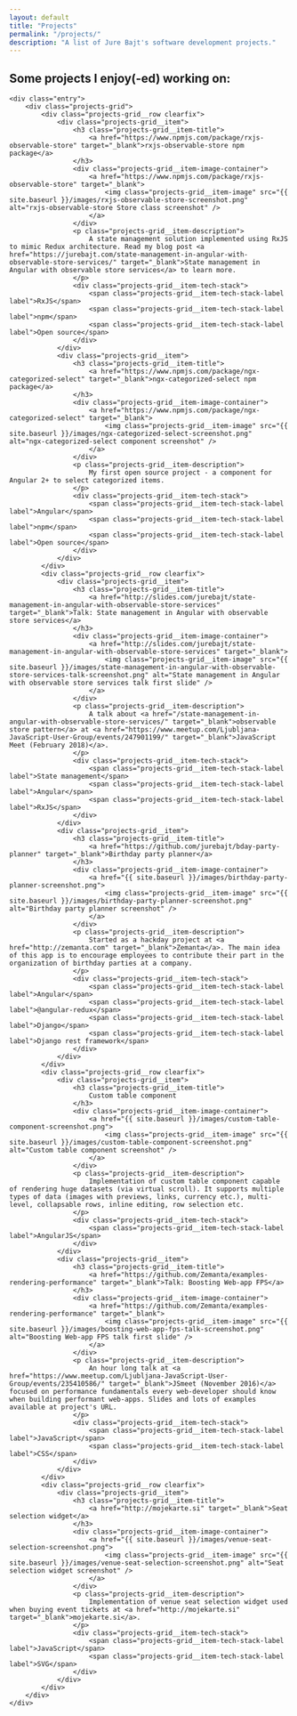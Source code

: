 ```yaml
---
layout: default
title: "Projects"
permalink: "/projects/"
description: "A list of Jure Bajt's software development projects."
---
```


<article class="page">
    <h1 class="projects-title">Some projects I enjoy(-ed) working on:</h1>

    <div class="entry">
        <div class="projects-grid">
            <div class="projects-grid__row clearfix">
                <div class="projects-grid__item">
                    <h3 class="projects-grid__item-title">
                        <a href="https://www.npmjs.com/package/rxjs-observable-store" target="_blank">rxjs-observable-store npm package</a>
                    </h3>
                    <div class="projects-grid__item-image-container">
                        <a href="https://www.npmjs.com/package/rxjs-observable-store" target="_blank">
                            <img class="projects-grid__item-image" src="{{ site.baseurl }}/images/rxjs-observable-store-screenshot.png" alt="rxjs-observable-store Store class screenshot" />
                        </a>
                    </div>
                    <p class="projects-grid__item-description">
                        A state management solution implemented using RxJS to mimic Redux architecture. Read my blog post <a href="https://jurebajt.com/state-management-in-angular-with-observable-store-services/" target="_blank">State management in Angular with observable store services</a> to learn more.
                    </p>
                    <div class="projects-grid__item-tech-stack">
                        <span class="projects-grid__item-tech-stack-label label">RxJS</span>
                        <span class="projects-grid__item-tech-stack-label label">npm</span>
                        <span class="projects-grid__item-tech-stack-label label">Open source</span>
                    </div>
                </div>
                <div class="projects-grid__item">
                    <h3 class="projects-grid__item-title">
                        <a href="https://www.npmjs.com/package/ngx-categorized-select" target="_blank">ngx-categorized-select npm package</a>
                    </h3>
                    <div class="projects-grid__item-image-container">
                        <a href="https://www.npmjs.com/package/ngx-categorized-select" target="_blank">
                            <img class="projects-grid__item-image" src="{{ site.baseurl }}/images/ngx-categorized-select-screenshot.png" alt="ngx-categorized-select component screenshot" />
                        </a>
                    </div>
                    <p class="projects-grid__item-description">
                        My first open source project - a component for Angular 2+ to select categorized items.
                    </p>
                    <div class="projects-grid__item-tech-stack">
                        <span class="projects-grid__item-tech-stack-label label">Angular</span>
                        <span class="projects-grid__item-tech-stack-label label">npm</span>
                        <span class="projects-grid__item-tech-stack-label label">Open source</span>
                    </div>
                </div>
            </div>
            <div class="projects-grid__row clearfix">
                <div class="projects-grid__item">
                    <h3 class="projects-grid__item-title">
                        <a href="http://slides.com/jurebajt/state-management-in-angular-with-observable-store-services" target="_blank">Talk: State management in Angular with observable store services</a>
                    </h3>
                    <div class="projects-grid__item-image-container">
                        <a href="http://slides.com/jurebajt/state-management-in-angular-with-observable-store-services" target="_blank">
                            <img class="projects-grid__item-image" src="{{ site.baseurl }}/images/state-management-in-angular-with-observable-store-services-talk-screenshot.png" alt="State management in Angular with observable store services talk first slide" />
                        </a>
                    </div>
                    <p class="projects-grid__item-description">
                        A talk about <a href="/state-management-in-angular-with-observable-store-services/" target="_blank">observable store pattern</a> at <a href="https://www.meetup.com/Ljubljana-JavaScript-User-Group/events/247901199/" target="_blank">JavaScript Meet (February 2018)</a>.
                    </p>
                    <div class="projects-grid__item-tech-stack">
                        <span class="projects-grid__item-tech-stack-label label">State management</span>
                        <span class="projects-grid__item-tech-stack-label label">Angular</span>
                        <span class="projects-grid__item-tech-stack-label label">RxJS</span>
                    </div>
                </div>
                <div class="projects-grid__item">
                    <h3 class="projects-grid__item-title">
                        <a href="https://github.com/jurebajt/bday-party-planner" target="_blank">Birthday party planner</a>
                    </h3>
                    <div class="projects-grid__item-image-container">
                        <a href="{{ site.baseurl }}/images/birthday-party-planner-screenshot.png">
                            <img class="projects-grid__item-image" src="{{ site.baseurl }}/images/birthday-party-planner-screenshot.png" alt="Birthday party planner screenshot" />
                        </a>
                    </div>
                    <p class="projects-grid__item-description">
                        Started as a hackday project at <a href="http://zemanta.com" target="_blank">Zemanta</a>. The main idea of this app is to encourage employees to contribute their part in the organization of birthday parties at a company.
                    </p>
                    <div class="projects-grid__item-tech-stack">
                        <span class="projects-grid__item-tech-stack-label label">Angular</span>
                        <span class="projects-grid__item-tech-stack-label label">@angular-redux</span>
                        <span class="projects-grid__item-tech-stack-label label">Django</span>
                        <span class="projects-grid__item-tech-stack-label label">Django rest framework</span>
                    </div>
                </div>
            </div>
            <div class="projects-grid__row clearfix">
                <div class="projects-grid__item">
                    <h3 class="projects-grid__item-title">
                        Custom table component
                    </h3>
                    <div class="projects-grid__item-image-container">
                        <a href="{{ site.baseurl }}/images/custom-table-component-screenshot.png">
                            <img class="projects-grid__item-image" src="{{ site.baseurl }}/images/custom-table-component-screenshot.png" alt="Custom table component screenshot" />
                        </a>
                    </div>
                    <p class="projects-grid__item-description">
                        Implementation of custom table component capable of rendering huge datasets (via virtual scroll). It supports multiple types of data (images with previews, links, currency etc.), multi-level, collapsable rows, inline editing, row selection etc.
                    </p>
                    <div class="projects-grid__item-tech-stack">
                        <span class="projects-grid__item-tech-stack-label label">AngularJS</span>
                    </div>
                </div>
                <div class="projects-grid__item">
                    <h3 class="projects-grid__item-title">
                        <a href="https://github.com/Zemanta/examples-rendering-performance" target="_blank">Talk: Boosting Web-app FPS</a>
                    </h3>
                    <div class="projects-grid__item-image-container">
                        <a href="https://github.com/Zemanta/examples-rendering-performance" target="_blank">
                            <img class="projects-grid__item-image" src="{{ site.baseurl }}/images/boosting-web-app-fps-talk-screenshot.png" alt="Boosting Web-app FPS talk first slide" />
                        </a>
                    </div>
                    <p class="projects-grid__item-description">
                        An hour long talk at <a href="https://www.meetup.com/Ljubljana-JavaScript-User-Group/events/235410586/" target="_blank">JSmeet (November 2016)</a> focused on performance fundamentals every web-developer should know when building performant web-apps. Slides and lots of examples available at project's URL.
                    </p>
                    <div class="projects-grid__item-tech-stack">
                        <span class="projects-grid__item-tech-stack-label label">JavaScript</span>
                        <span class="projects-grid__item-tech-stack-label label">CSS</span>
                    </div>
                </div>
            </div>
            <div class="projects-grid__row clearfix">
                <div class="projects-grid__item">
                    <h3 class="projects-grid__item-title">
                        <a href="http://mojekarte.si" target="_blank">Seat selection widget</a>
                    </h3>
                    <div class="projects-grid__item-image-container">
                        <a href="{{ site.baseurl }}/images/venue-seat-selection-screenshot.png">
                            <img class="projects-grid__item-image" src="{{ site.baseurl }}/images/venue-seat-selection-screenshot.png" alt="Seat selection widget screenshot" />
                        </a>
                    </div>
                    <p class="projects-grid__item-description">
                        Implementation of venue seat selection widget used when buying event tickets at <a href="http://mojekarte.si" target="_blank">mojekarte.si</a>.
                    </p>
                    <div class="projects-grid__item-tech-stack">
                        <span class="projects-grid__item-tech-stack-label label">JavaScript</span>
                        <span class="projects-grid__item-tech-stack-label label">SVG</span>
                    </div>
                </div>
            </div>
        </div>
    </div>
</article>

